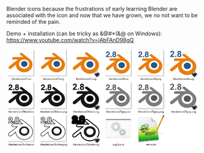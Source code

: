 Blender icons because the frustrations of early learning Blender are associated with the icon and now that we have grown, we no not want to be reminded of the pain.

Demo + installation (can be tricky as &@#*(&@ on Windows): https://www.youtube.com/watch?v=jAbFAnD98gQ

![preview](preview.png "Ignore the b/w svg please")
